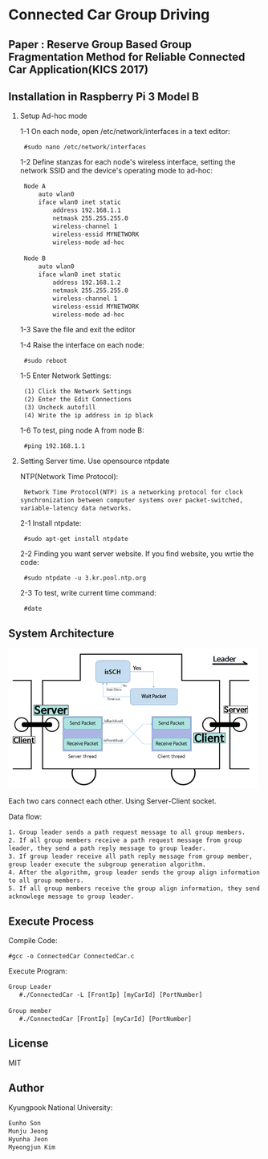 # Connected Car Group Driving

## Paper : Reserve Group Based Group Fragmentation Method for Reliable Connected Car Application(KICS 2017)

## Installation in Raspberry Pi 3 Model B

1. Setup Ad-hoc mode

	1-1 On each node, open /etc/network/interfaces in a text editor: 
	
		#sudo nano /etc/network/interfaces
		
	1-2 Define stanzas for each node's wireless interface, setting the network SSID and the device's operating mode to ad-hoc:
	
		Node A
			auto wlan0
			iface wlan0 inet static
				address 192.168.1.1
				netmask 255.255.255.0
				wireless-channel 1
				wireless-essid MYNETWORK
				wireless-mode ad-hoc
		
		Node B
			auto wlan0
			iface wlan0 inet static
				address 192.168.1.2
				netmask 255.255.255.0
				wireless-channel 1
				wireless-essid MYNETWORK
				wireless-mode ad-hoc
				
	1-3 Save the file and exit the editor
		
	1-4 Raise the interface on each node:
	
		#sudo reboot
			
	1-5 Enter Network Settings:
	
		(1) Click the Network Settings
		(2) Enter the Edit Connections
		(3) Uncheck autofill
		(4) Write the ip address in ip black
			
	1-6 To test, ping node A from node B:
	
		#ping 192.168.1.1
		
2. Setting Server time. Use opensource ntpdate

	NTP(Network Time Protocol):
		
		Network Time Protocol(NTP) is a networking protocol for clock synchronization between computer systems over packet-switched, variable-latency data networks.
			
	2-1 Install ntpdate:
			
		#sudo apt-get install ntpdate
			
	2-2 Finding you want server website. If you find website, you wrtie the code:
	
		#sudo ntpdate -u 3.kr.pool.ntp.org
	
	2-3 To test, write current time command:
	
		#date
		
## System Architecture

![SystemArchitecture](./images/SystemConfigurationDiagram.png)

Each two cars connect each other. Using Server-Client socket.

Data flow:

	1. Group leader sends a path request message to all group members.
	2. If all group members receive a path request message from group leader, they send a path reply message to group leader.
	3. If group leader receive all path reply message from group member, group leader execute the subgroup generation algorithm.
	4. After the algorithm, group leader sends the group align information to all group members.
	5. If all group members receive the group align information, they send acknowlege message to group leader.

## Execute Process

Compile Code:

	#gcc -o ConnectedCar ConnectedCar.c

Execute Program:

	Group Leader
	   #./ConnectedCar -L [FrontIp] [myCarId] [PortNumber]
   
	Group member
	   #./ConnectedCar [FrontIp] [myCarId] [PortNumber]

## License

MIT

## Author

Kyungpook National University:

	Eunho Son
	Munju Jeong
	Hyunha Jeon
	Myeongjun Kim

